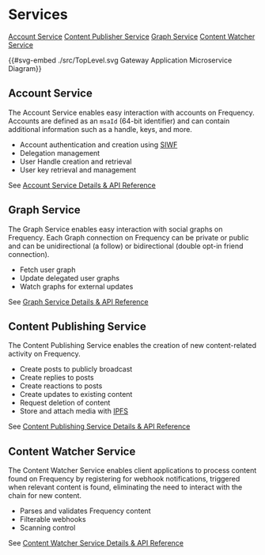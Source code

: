 # Services

<div class="button-links">
  <a href="./AccountService/AccountService.html">Account Service</a>
  <a href="./ContentPublishing/ContentPublishing.html">Content Publisher Service</a>
  <a href="./GraphService/GraphService.html">Graph Service</a>
  <a href="./ContentWatcher/ContentWatcher.html">Content Watcher Service</a>
</div>

{{#svg-embed ./src/TopLevel.svg Gateway Application Microservice Diagram}}

## Account Service

The Account Service enables easy interaction with accounts on Frequency.
Accounts are defined as an `msaId` (64-bit identifier) and can contain additional information such as a handle, keys, and more.

- Account authentication and creation using [SIWF](https://github.com/ProjectLibertyLabs/siwf)
- Delegation management
- User Handle creation and retrieval
- User key retrieval and management

See [Account Service Details & API Reference](./AccountService/AccountService.md)

## Graph Service

The Graph Service enables easy interaction with social graphs on Frequency.
Each Graph connection on Frequency can be private or public and can be unidirectional (a follow) or bidirectional (double opt-in friend connection).

- Fetch user graph
- Update delegated user graphs
- Watch graphs for external updates

See [Graph Service Details & API Reference](./GraphService/GraphService.md)

## Content Publishing Service

The Content Publishing Service enables the creation of new content-related activity on Frequency.

- Create posts to publicly broadcast
- Create replies to posts
- Create reactions to posts
- Create updates to existing content
- Request deletion of content
- Store and attach media with [IPFS](https://ipfs.tech)

See [Content Publishing Service Details & API Reference](./ContentPublishing/ContentPublishing.md)

## Content Watcher Service

The Content Watcher Service enables client applications to process content found on Frequency by registering for webhook notifications, triggered when relevant content is found, eliminating the need to interact with the chain for new content.

- Parses and validates Frequency content
- Filterable webhooks
- Scanning control

See [Content Watcher Service Details & API Reference](./ContentWatcher/ContentWatcher.md)
